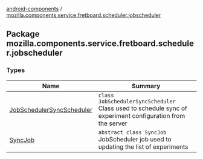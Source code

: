 [android-components](../index.md) / [mozilla.components.service.fretboard.scheduler.jobscheduler](./index.md)

## Package mozilla.components.service.fretboard.scheduler.jobscheduler

### Types

| Name | Summary |
|---|---|
| [JobSchedulerSyncScheduler](-job-scheduler-sync-scheduler/index.md) | `class JobSchedulerSyncScheduler`<br>Class used to schedule sync of experiment configuration from the server |
| [SyncJob](-sync-job/index.md) | `abstract class SyncJob`<br>JobScheduler job used to updating the list of experiments |
